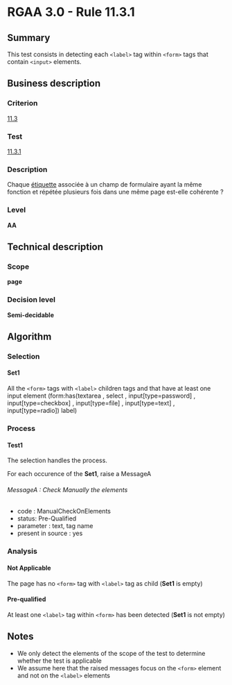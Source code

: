 # RGAA 3.0 -  Rule 11.3.1

## Summary

This test consists in detecting each `<label>` tag within `<form>` tags that contain `<input>` elements.

## Business description

### Criterion

[11.3](http://disic.github.io/rgaa_referentiel_en/RGAA3.0_Criteria_English_version_v1.html#crit-11-3)

### Test

[11.3.1](http://disic.github.io/rgaa_referentiel_en/RGAA3.0_Criteria_English_version_v1.html#test-11-3-1)

### Description

Chaque <a href="http://references.modernisation.gouv.fr/referentiel-technique-0#mEtiquette">&eacute;tiquette</a> associ&eacute;e &agrave; un champ de formulaire ayant la m&ecirc;me fonction et r&eacute;p&eacute;t&eacute;e plusieurs fois dans une m&ecirc;me page est-elle coh&eacute;rente ?

### Level

**AA**

## Technical description

### Scope

**page**

### Decision level

**Semi-decidable**

## Algorithm

### Selection

#### Set1

All the `<form>` tags with `<label>` children tags and that have at least one input element (form:has(textarea , select , input[type=password] , input[type=checkbox] , input[type=file] , input[type=text] , input[type=radio]) label)

### Process

#### Test1

The selection handles the process.

For each occurence of the **Set1**, raise a MessageA

###### MessageA : Check Manually the elements

-   code : ManualCheckOnElements
-   status: Pre-Qualified
-   parameter : text, tag name
-   present in source : yes

### Analysis

#### Not Applicable

The page has no `<form>` tag with `<label>` tag as child (**Set1** is empty)

#### Pre-qualified

At least one `<label>` tag within `<form>` has been detected (**Set1** is not empty)

## Notes

-   We only detect the elements of the scope of the test to determine
    whether the test is applicable
-   We assume here that the raised messages focus on the `<form>` element
    and not on the `<label>` elements

